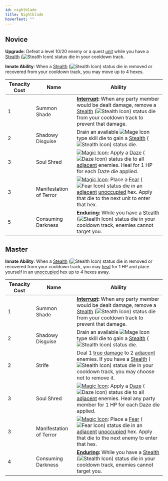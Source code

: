 ```yaml
---
id: nightblade
title: Nightblade
hoverText: ""
---
```


## Novice

**Upgrade**: Defeat a level 10/20 enemy or a quest [unit](/docs/all/glossary/unit) while you have a [Stealth](/docs/all/status-effects/stealth.md) (<img src="/icons/stealth.svg" alt="Stealth Icon" class="icon-svg" />) status die in your cooldown track. 

**Innate Ability**: When a [Stealth](/docs/all/status-effects/stealth.md) (<img src="/icons/stealth.svg" alt="Stealth Icon" class="icon-svg" />) status die in removed or recovered from your cooldown track, you may move up to 4 hexes. 

| Tenacity Cost | Name                    | Ability                                                                                                                                                                                                                                                                                                                                                                     |
|---------------|-------------------------|-----------------------------------------------------------------------------------------------------------------------------------------------------------------------------------------------------------------------------------------------------------------------------------------------------------------------------------------------------------------------------|
| 1             | Summon Shade            | **[Interrupt](/docs/all/glossary/interrupt):** When any party member would be dealt damage, remove a [Stealth](/docs/all/status-effects/stealth.md) (<img src="/icons/stealth.svg" alt="Stealth Icon" class="icon-svg" />) status die from your cooldown track to prevent that damage.                                                                                      |
| 2             | Shadowy Disguise        | Drain an available <img src="/icons/mage.svg" alt="Mage Icon" class="icon-svg" /> type skill die to gain a [Stealth](/docs/all/status-effects/stealth.md) (<img src="/icons/stealth.svg" alt="Stealth Icon" class="icon-svg" />) status die.                                                                                                                                |
| 3             | Soul Shred              | [<img src="/icons/magic.svg" alt="Magic Icon" class="icon-svg" />](/docs/all/battle-forms/magic): Apply a [Daze](/docs/all/status-effects/daze) (<img src="/icons/daze.svg" alt="Daze Icon" class="icon-svg" />) status die to all [adjacent](/docs/all/glossary/adjacent) enemies. Heal for 1 HP for each Daze die applied.                                                |
| 3             | Manifestation of Terror | [<img src="/icons/magic.svg" alt="Magic Icon" class="icon-svg" />](/docs/all/battle-forms/magic): Place a [Fear](/docs/all/status-effects/fear) (<img src="/icons/fear.svg" alt="Fear Icon" class="icon-svg" />) status die in an [adjacent](/docs/all/glossary/adjacent) [unoccupied](/docs/all/glossary/occupied) hex. Apply that die to the next unit to enter that hex. |
| 5             | Consuming Darkness      | **[Enduring](/docs/all/glossary/enduring):** While you have a [Stealth](/docs/all/status-effects/stealth.md) (<img src="/icons/stealth.svg" alt="Stealth Icon" class="icon-svg" />) status die in your cooldown track, enemies cannot target you.                                                                                                                           |

## Master

**Innate Ability**: When a [Stealth](/docs/all/status-effects/stealth.md) (<img src="/icons/stealth.svg" alt="Stealth Icon" class="icon-svg" />) status die in removed or recovered from your cooldown track, you may [heal](/docs/all/glossary/healing) for 1 HP and place 
yourself in an [unoccupied](/docs/all/glossary/occupied) hex up to 4 hexes away. 

| Tenacity Cost | Name                    | Ability                                                                                                                                                                                                                                                                                                                                                                      |
|---------------|-------------------------|------------------------------------------------------------------------------------------------------------------------------------------------------------------------------------------------------------------------------------------------------------------------------------------------------------------------------------------------------------------------------|
| 1             | Summon Shade            | **[Interrupt](/docs/all/glossary/interrupt):** When any party member would be dealt damage, remove a [Stealth](/docs/all/status-effects/stealth.md) (<img src="/icons/stealth.svg" alt="Stealth Icon" class="icon-svg" />) status die from your cooldown track to prevent that damage.                                                                                       |
| 2             | Shadowy Disguise        | Drain an available <img src="/icons/mage.svg" alt="Mage Icon" class="icon-svg" /> type skill die to gain a [Stealth](/docs/all/status-effects/stealth.md) (<img src="/icons/stealth.svg" alt="Stealth Icon" class="icon-svg" />) status die.                                                                                                                                 |
| 2             | Strife                  | Deal 1 [true damage](/docs/all/glossary//true-damage) to 2 [adjacent](/docs/all/glossary/adjacent) enemies. If you have a [Stealth](/docs/all/status-effects/stealth.md) (<img src="/icons/stealth.svg" alt="Stealth Icon" class="icon-svg" />) status die in your cooldown track, you may choose not to remove it.                                                          |
| 3             | Soul Shred              | [<img src="/icons/magic.svg" alt="Magic Icon" class="icon-svg" />](/docs/all/battle-forms/magic): Apply a [Daze](/docs/all/status-effects/daze) (<img src="/icons/daze.svg" alt="Daze Icon" class="icon-svg" />) status die to all [adjacent](/docs/all/glossary/adjacent) enemies. Heal any party member for  1 HP for each Daze die applied.                               |
| 3             | Manifestation of Terror | [<img src="/icons/magic.svg" alt="Magic Icon" class="icon-svg" />](/docs/all/battle-forms/magic): Place a [Fear](/docs/all/status-effects/fear) (<img src="/icons/fear.svg" alt="Fear Icon" class="icon-svg" />) status die in an [adjacent](/docs/all/glossary/adjacent) [unoccupied](/docs/all/glossary/occupied) hex. Apply that die to the next enemy to enter that hex. |
| 4             | Consuming Darkness      | **[Enduring](/docs/all/glossary/enduring):** While you have a [Stealth](/docs/all/status-effects/stealth.md) (<img src="/icons/stealth.svg" alt="Stealth Icon" class="icon-svg" />) status die in your cooldown track, enemies cannot target you.                                                                                                                            |
